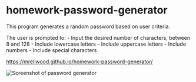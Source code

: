 # homework-password-generator

This program generates a random password based on user criteria.

The user is prompted to:
    - Input the desired number of characters, between 8 and 128
    - Include lowercase letters
    - Include uppercase letters
    - Include numbers
    - Include special characters

https://mreliwood.github.io/homework-password-generator/

![Screenshot of password generator](http://url/to/img.png)